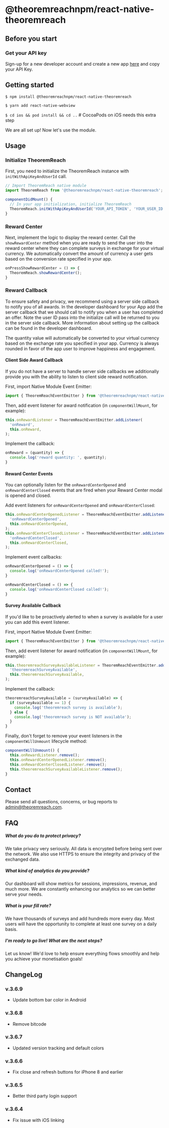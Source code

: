 # @theoremreachnpm/react-native-theoremreach

## Before you start

### Get your API key

Sign-up for a new developer account and create a new app [here](https://theoremreach.com/developer/apps) and copy your API Key.

## Getting started

`$ npm install @theoremreachnpm/react-native-theoremreach`

`$ yarn add react-native-webview`

`$ cd ios && pod install && cd ..` # CocoaPods on iOS needs this extra step

We are all set up! Now let's use the module.

## Usage

### Initialize TheoremReach
First, you need to initialize the TheoremReach instance with `initWithApiKeyAndUserId` call.
```javascript
// Import TheoremReach native module
import TheoremReach from '@theoremreachnpm/react-native-theoremreach';

componentDidMount() {
  // In your app initialization, initialize TheoremReach
  TheoremReach.initWithApiKeyAndUserId('YOUR_API_TOKEN', 'YOUR_USER_ID');
}
```

### Reward Center
Next, implement the logic to display the reward center. Call the `showRewardCenter` method when you are ready to send the user into the reward center where they can complete surveys in exchange for your virtual currency. We automatically convert the amount of currency a user gets based on the conversion rate specified in your app.

```javascript
onPressShowRewardCenter = () => {
  TheoremReach.showRewardCenter();
}
```

### Reward Callback

To ensure safety and privacy, we recommend using a server side callback to notify you of all awards. In the developer dashboard for your App add the server callback that we should call to notify you when a user has completed an offer. Note the user ID pass into the initialize call will be returned to you in the server side callback. More information about setting up the callback can be found in the developer dashboard.

The quantity value will automatically be converted to your virtual currency based on the exchange rate you specified in your app. Currency is always rounded in favor of the app user to improve happiness and engagement.

#### Client Side Award Callback

If you do not have a server to handle server side callbacks we additionally provide you with the ability to listen to client side reward notification. 

First, import Native Module Event Emitter:
```javascript
import { TheoremReachEventEmitter } from '@theoremreachnpm/react-native-theoremreach';
```

Then, add event listener for award notification (in `componentWillMount`, for example):
```javascript
this.onRewardListener = TheoremReachEventEmitter.addListener(
  'onReward',
  this.onReward,
);
```

Implement the callback:
```javascript
onReward = (quantity) => {
  console.log('reward quantity: ', quantity);
}
```

#### Reward Center Events

You can optionally listen for the `onRewardCenterOpened` and `onRewardCenterClosed` events that are fired when your Reward Center modal is opened and closed.

Add event listeners for `onRewardCenterOpened` and `onRewardCenterClosed`:

```javascript
this.onRewardCenterOpenedListener = TheoremReachEventEmitter.addListener(
  'onRewardCenterOpened',
  this.onRewardCenterOpened,
);
this.onRewardCenterClosedListener = TheoremReachEventEmitter.addListener(
  'onRewardCenterClosed',
  this.onRewardCenterClosed,
);
```

Implement event callbacks:
```javascript
onRewardCenterOpened = () => {
  console.log('onRewardCenterOpened called!');
}

onRewardCenterClosed = () => {
  console.log('onRewardCenterClosed called!');
}
```

#### Survey Available Callback

If you'd like to be proactively alerted to when a survey is available for a user you can add this event listener. 

First, import Native Module Event Emitter:
```javascript
import { TheoremReachEventEmitter } from '@theoremreachnpm/react-native-theoremreach';
```

Then, add event listener for award notification (in `componentWillMount`, for example):
```javascript
this.theoremreachSurveyAvailableListener = TheoremReachEventEmitter.addListener(
  'theoremreachSurveyAvailable',
  this.theoremreachSurveyAvailable,
);
```

Implement the callback:
```javascript
theoremreachSurveyAvailable = (surveyAvailable) => {
  if (surveyAvailable == 1) {
    console.log('theoremreach survey is available');
  } else {
    console.log('theoremreach survey is NOT available');
  }
}
```

Finally, don't forget to remove your event listeners in the `componentWillUnmount` lifecycle method:
```javascript
componentWillUnmount() {
  this.onRewardListener.remove();
  this.onRewardCenterOpenedListener.remove();
  this.onRewardCenterClosedListener.remove();
  this.theoremreachSurveyAvailableListener.remove();
}
```

## Contact
Please send all questions, concerns, or bug reports to admin@theoremreach.com.

## FAQ
##### What do you do to protect privacy?
We take privacy very seriously. All data is encrypted before being sent over the network. We also use HTTPS to ensure the integrity and privacy of the exchanged data.

##### What kind of analytics do you provide?

Our dashboard will show metrics for sessions, impressions, revenue, and much more. We are constantly enhancing our analytics so we can better serve your needs.

##### What is your fill rate?

We have thousands of surveys and add hundreds more every day. Most users will have the opportunity to complete at least one survey on a daily basis.

##### I'm ready to go live! What are the next steps?

Let us know! We'd love to help ensure everything flows smoothly and help you achieve your monetisation goals!

## ChangeLog

### v.3.6.9
- Update bottom bar color in Android

### v.3.6.8
- Remove bitcode

### v.3.6.7
- Updated version tracking and default colors

### v.3.6.6
- Fix close and refresh buttons for iPhone 8 and earlier

### v.3.6.5
- Better third party login support

### v.3.6.4
- Fix issue with iOS linking
